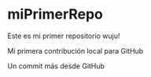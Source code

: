 # miPrimerRepo

Este es mi primer repositorio wuju!

Mi primera contribución local para GitHub

Un commit más desde GitHub
